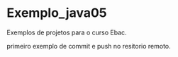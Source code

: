 # Exemplo_java05
Exemplos de projetos para o curso Ebac. 

primeiro exemplo de commit e push no resitorio remoto.
